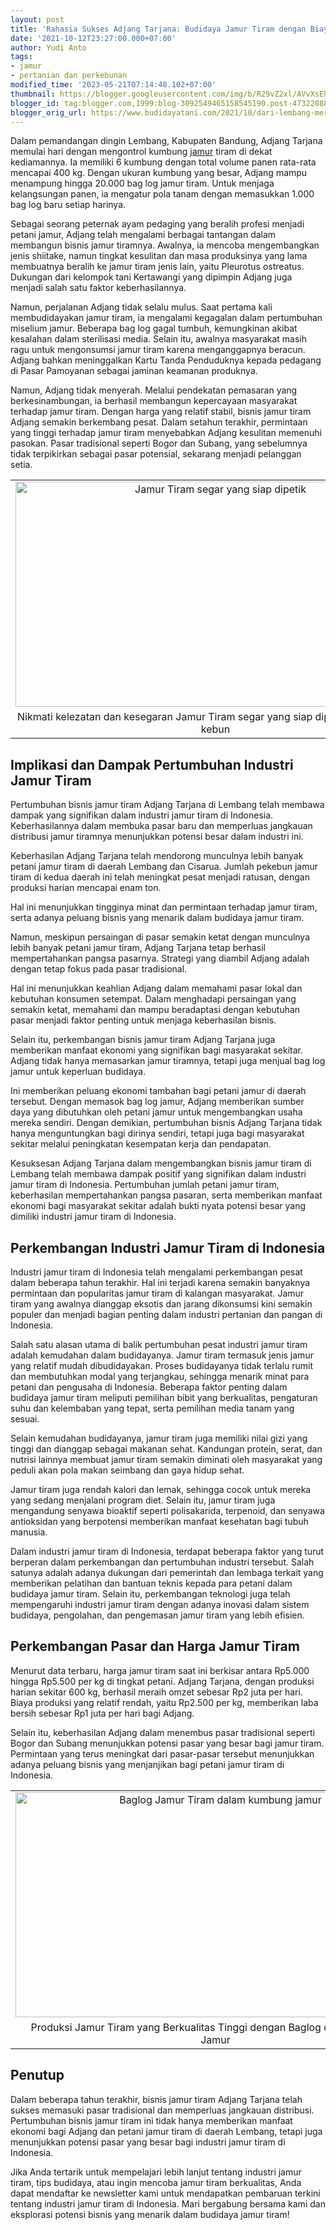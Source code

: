 ```yaml
---
layout: post
title: 'Rahasia Sukses Adjang Tarjana: Budidaya Jamur Tiram dengan Biaya Rendah'
date: '2021-10-12T23:27:00.000+07:00'
author: Yudi Anto
tags:
- jamur
- pertanian dan perkebunan
modified_time: '2023-05-21T07:14:48.102+07:00'
thumbnail: https://blogger.googleusercontent.com/img/b/R29vZ2xl/AVvXsEh2NWs8-lP8c5pLkKPm7m90n2w4dfbqkgRqegOXk40IseGjMuhRNxqGOf4A_KucqBGhbKFKR5zy0bYCpKUNzUBr3mLRsMS9Y9IRbjwrk0m2AYjqtBdTElhL--_yeB2BUBLstalaDnwEHt1JG2Q6SJEOJ6Wa6X_kaZjO4jD4oMbdLx16FrmJt-JY3_acuQ/s72-w640-c-h360/Jamur%20Tiram1.jpg
blogger_id: tag:blogger.com,1999:blog-3092549465158545190.post-473220882794458443
blogger_orig_url: https://www.budidayatani.com/2021/10/dari-lembang-meretas-pasar-tiram.html
---
```


<p>Dalam pemandangan dingin Lembang, Kabupaten Bandung, Adjang Tarjana memulai hari dengan mengontrol kumbung <a href="https://www.budidayatani.com/search/label/jamur">jamur</a> tiram di dekat kediamannya. Ia memiliki 6 kumbung dengan total volume panen rata-rata mencapai 400 kg. Dengan ukuran kumbung yang besar, Adjang mampu menampung hingga 20.000 bag log jamur tiram. Untuk menjaga kelangsungan panen, ia mengatur pola tanam dengan memasukkan 1.000 bag log baru setiap harinya.</p><p>Sebagai seorang peternak ayam pedaging yang beralih profesi menjadi petani jamur, Adjang telah mengalami berbagai tantangan dalam membangun bisnis jamur tiramnya. Awalnya, ia mencoba mengembangkan jenis shiitake, namun tingkat kesulitan dan masa produksinya yang lama membuatnya beralih ke jamur tiram jenis lain, yaitu Pleurotus ostreatus. Dukungan dari kelompok tani Kertawangi yang dipimpin Adjang juga menjadi salah satu faktor keberhasilannya.</p><p>Namun, perjalanan Adjang tidak selalu mulus. Saat pertama kali membudidayakan jamur tiram, ia mengalami kegagalan dalam pertumbuhan miselium jamur. Beberapa bag log gagal tumbuh, kemungkinan akibat kesalahan dalam sterilisasi media. Selain itu, awalnya masyarakat masih ragu untuk mengonsumsi jamur tiram karena menganggapnya beracun. Adjang bahkan meninggalkan Kartu Tanda Penduduknya kepada pedagang di Pasar Pamoyanan sebagai jaminan keamanan produknya.</p><p>Namun, Adjang tidak menyerah. Melalui pendekatan pemasaran yang berkesinambungan, ia berhasil membangun kepercayaan masyarakat terhadap jamur tiram. Dengan harga yang relatif stabil, bisnis jamur tiram Adjang semakin berkembang pesat. Dalam setahun terakhir, permintaan yang tinggi terhadap jamur tiram menyebabkan Adjang kesulitan memenuhi pasokan. Pasar tradisional seperti Bogor dan Subang, yang sebelumnya tidak terpikirkan sebagai pasar potensial, sekarang menjadi pelanggan setia.</p><table align="center" cellpadding="0" cellspacing="0" class="tr-caption-container" style="margin-left: auto; margin-right: auto;"><tbody><tr><td style="text-align: center;"><a href="https://blogger.googleusercontent.com/img/b/R29vZ2xl/AVvXsEh2NWs8-lP8c5pLkKPm7m90n2w4dfbqkgRqegOXk40IseGjMuhRNxqGOf4A_KucqBGhbKFKR5zy0bYCpKUNzUBr3mLRsMS9Y9IRbjwrk0m2AYjqtBdTElhL--_yeB2BUBLstalaDnwEHt1JG2Q6SJEOJ6Wa6X_kaZjO4jD4oMbdLx16FrmJt-JY3_acuQ/s2133/Jamur%20Tiram1.jpg" imageanchor="1" style="margin-left: auto; margin-right: auto;"><img alt="Jamur Tiram segar yang siap dipetik" border="0" data-original-height="1200" data-original-width="2133" height="360" src="https://blogger.googleusercontent.com/img/b/R29vZ2xl/AVvXsEh2NWs8-lP8c5pLkKPm7m90n2w4dfbqkgRqegOXk40IseGjMuhRNxqGOf4A_KucqBGhbKFKR5zy0bYCpKUNzUBr3mLRsMS9Y9IRbjwrk0m2AYjqtBdTElhL--_yeB2BUBLstalaDnwEHt1JG2Q6SJEOJ6Wa6X_kaZjO4jD4oMbdLx16FrmJt-JY3_acuQ/w640-h360/Jamur%20Tiram1.jpg" title="Jamur Tiram Segar Siap Dipetik" width="640" /></a></td></tr><tr><td class="tr-caption" style="text-align: center;">Nikmati kelezatan dan kesegaran Jamur Tiram segar yang siap dipetik langsung dari kebun</td></tr></tbody></table><h2>Implikasi dan Dampak Pertumbuhan Industri Jamur Tiram</h2><p>Pertumbuhan bisnis jamur tiram Adjang Tarjana di Lembang telah membawa dampak yang signifikan dalam industri jamur tiram di Indonesia. Keberhasilannya dalam membuka pasar baru dan memperluas jangkauan distribusi jamur tiramnya menunjukkan potensi besar dalam industri ini.</p><p>Keberhasilan Adjang Tarjana telah mendorong munculnya lebih banyak petani jamur tiram di daerah Lembang dan Cisarua. Jumlah pekebun jamur tiram di kedua daerah ini telah meningkat pesat menjadi ratusan, dengan produksi harian mencapai enam ton.</p><p>Hal ini menunjukkan tingginya minat dan permintaan terhadap jamur tiram, serta adanya peluang bisnis yang menarik dalam budidaya jamur tiram.</p><p>Namun, meskipun persaingan di pasar semakin ketat dengan munculnya lebih banyak petani jamur tiram, Adjang Tarjana tetap berhasil mempertahankan pangsa pasarnya. Strategi yang diambil Adjang adalah dengan tetap fokus pada pasar tradisional.</p><p>Hal ini menunjukkan keahlian Adjang dalam memahami pasar lokal dan kebutuhan konsumen setempat. Dalam menghadapi persaingan yang semakin ketat, memahami dan mampu beradaptasi dengan kebutuhan pasar menjadi faktor penting untuk menjaga keberhasilan bisnis.</p><p>Selain itu, perkembangan bisnis jamur tiram Adjang Tarjana juga memberikan manfaat ekonomi yang signifikan bagi masyarakat sekitar. Adjang tidak hanya memasarkan jamur tiramnya, tetapi juga menjual bag log jamur untuk keperluan budidaya.</p><p>Ini memberikan peluang ekonomi tambahan bagi petani jamur di daerah tersebut. Dengan memasok bag log jamur, Adjang memberikan sumber daya yang dibutuhkan oleh petani jamur untuk mengembangkan usaha mereka sendiri. Dengan demikian, pertumbuhan bisnis Adjang Tarjana tidak hanya menguntungkan bagi dirinya sendiri, tetapi juga bagi masyarakat sekitar melalui peningkatan kesempatan kerja dan pendapatan.</p><p>Kesuksesan Adjang Tarjana dalam mengembangkan bisnis jamur tiram di Lembang telah membawa dampak positif yang signifikan dalam industri jamur tiram di Indonesia. Pertumbuhan jumlah petani jamur tiram, keberhasilan mempertahankan pangsa pasaran, serta memberikan manfaat ekonomi bagi masyarakat sekitar adalah bukti nyata potensi besar yang dimiliki industri jamur tiram di Indonesia.</p><h2>Perkembangan Industri Jamur Tiram di Indonesia</h2><p>Industri jamur tiram di Indonesia telah mengalami perkembangan pesat dalam beberapa tahun terakhir. Hal ini terjadi karena semakin banyaknya permintaan dan popularitas jamur tiram di kalangan masyarakat. Jamur tiram yang awalnya dianggap eksotis dan jarang dikonsumsi kini semakin populer dan menjadi bagian penting dalam industri pertanian dan pangan di Indonesia.</p><p>Salah satu alasan utama di balik pertumbuhan pesat industri jamur tiram adalah kemudahan dalam budidayanya. Jamur tiram termasuk jenis jamur yang relatif mudah dibudidayakan. Proses budidayanya tidak terlalu rumit dan membutuhkan modal yang terjangkau, sehingga menarik minat para petani dan pengusaha di Indonesia. Beberapa faktor penting dalam budidaya jamur tiram meliputi pemilihan bibit yang berkualitas, pengaturan suhu dan kelembaban yang tepat, serta pemilihan media tanam yang sesuai.</p><p>Selain kemudahan budidayanya, jamur tiram juga memiliki nilai gizi yang tinggi dan dianggap sebagai makanan sehat. Kandungan protein, serat, dan nutrisi lainnya membuat jamur tiram semakin diminati oleh masyarakat yang peduli akan pola makan seimbang dan gaya hidup sehat.</p><p>Jamur tiram juga rendah kalori dan lemak, sehingga cocok untuk mereka yang sedang menjalani program diet. Selain itu, jamur tiram juga mengandung senyawa bioaktif seperti polisakarida, terpenoid, dan senyawa antioksidan yang berpotensi memberikan manfaat kesehatan bagi tubuh manusia.</p><p>Dalam industri jamur tiram di Indonesia, terdapat beberapa faktor yang turut berperan dalam perkembangan dan pertumbuhan industri tersebut. Salah satunya adalah adanya dukungan dari pemerintah dan lembaga terkait yang memberikan pelatihan dan bantuan teknis kepada para petani dalam budidaya jamur tiram. Selain itu, perkembangan teknologi juga telah mempengaruhi industri jamur tiram dengan adanya inovasi dalam sistem budidaya, pengolahan, dan pengemasan jamur tiram yang lebih efisien.</p><h2>Perkembangan Pasar dan Harga Jamur Tiram</h2><p>Menurut data terbaru, harga jamur tiram saat ini berkisar antara Rp5.000 hingga Rp5.500 per kg di tingkat petani. Adjang Tarjana, dengan produksi harian sekitar 600 kg, berhasil meraih omzet sebesar Rp2 juta per hari. Biaya produksi yang relatif rendah, yaitu Rp2.500 per kg, memberikan laba bersih sebesar Rp1 juta per hari bagi Adjang.</p><p>Selain itu, keberhasilan Adjang dalam menembus pasar tradisional seperti Bogor dan Subang menunjukkan potensi pasar yang besar bagi jamur tiram. Permintaan yang terus meningkat dari pasar-pasar tersebut menunjukkan adanya peluang bisnis yang menjanjikan bagi petani jamur tiram di Indonesia.</p><table align="center" cellpadding="0" cellspacing="0" class="tr-caption-container" style="margin-left: auto; margin-right: auto;"><tbody><tr><td style="text-align: center;"><a href="https://blogger.googleusercontent.com/img/b/R29vZ2xl/AVvXsEhUYY8tZ3-Cwvf_618jTCeV52Sg6qr_whqWC0Zg7XTC3sJPvpyTbWSNUpWfI7dOLxCRcuV23q9miNZd-rcwBF4CeJBl45sSHbb2q1yZqLc5IOjnbH5Fgk_qQU0LVLponmdf3AJsvkaIcROkk-EJTglJOyDZKagTtek4nPVXwgariPziECXpX7TxXh2m4A/s2133/Jamur%20Tiram.jpg" imageanchor="1" style="margin-left: auto; margin-right: auto;"><img alt="Baglog Jamur Tiram dalam kumbung jamur" border="0" data-original-height="1200" data-original-width="2133" height="360" src="https://blogger.googleusercontent.com/img/b/R29vZ2xl/AVvXsEhUYY8tZ3-Cwvf_618jTCeV52Sg6qr_whqWC0Zg7XTC3sJPvpyTbWSNUpWfI7dOLxCRcuV23q9miNZd-rcwBF4CeJBl45sSHbb2q1yZqLc5IOjnbH5Fgk_qQU0LVLponmdf3AJsvkaIcROkk-EJTglJOyDZKagTtek4nPVXwgariPziECXpX7TxXh2m4A/w640-h360/Jamur%20Tiram.jpg" title="Menghasilkan Jamur Tiram Segar dengan Baglog Berkualitas" width="640" /></a></td></tr><tr><td class="tr-caption" style="text-align: center;">Produksi Jamur Tiram yang Berkualitas Tinggi dengan Baglog dalam Kumbung Jamur</td></tr></tbody></table><h2>Penutup</h2><p>Dalam beberapa tahun terakhir, bisnis jamur tiram Adjang Tarjana telah sukses memasuki pasar tradisional dan memperluas jangkauan distribusi. Pertumbuhan bisnis jamur tiram ini tidak hanya memberikan manfaat ekonomi bagi Adjang dan petani jamur tiram di daerah Lembang, tetapi juga menunjukkan potensi pasar yang besar bagi industri jamur tiram di Indonesia.</p><p>Jika Anda tertarik untuk mempelajari lebih lanjut tentang industri jamur tiram, tips budidaya, atau ingin mencoba jamur tiram berkualitas, Anda&nbsp; dapat mendaftar ke newsletter kami untuk mendapatkan pembaruan terkini tentang industri jamur tiram di Indonesia. Mari bergabung bersama kami dan eksplorasi potensi bisnis yang menarik dalam budidaya jamur tiram!</p>